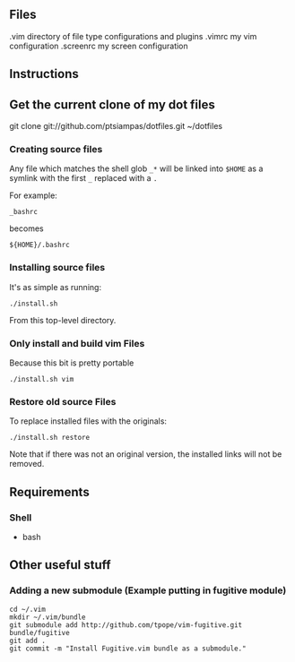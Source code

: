 ## Files
.vim
    directory of file type configurations and plugins
.vimrc
    my vim configuration
.screenrc
    my screen configuration
## Instructions
## Get the current clone of my dot files
   git clone git://github.com/ptsiampas/dotfiles.git ~/dotfiles

### Creating source files
Any file which matches the shell glob `_*` will be linked into `$HOME` as a symlink with the first `_`  replaced with a `.`

For example:

    _bashrc

becomes

    ${HOME}/.bashrc

### Installing source files
It's as simple as running:

    ./install.sh

From this top-level directory.

### Only install and build vim Files
Because this bit is pretty portable

    ./install.sh vim

### Restore old source Files
To replace installed files with the originals:

    ./install.sh restore

Note that if there was not an original version, the installed links will not be removed.

## Requirements
### Shell
* bash

## Other useful stuff
### Adding a new submodule (Example putting in fugitive module)

	cd ~/.vim
	mkdir ~/.vim/bundle
	git submodule add http://github.com/tpope/vim-fugitive.git bundle/fugitive
	git add .
	git commit -m "Install Fugitive.vim bundle as a submodule."
